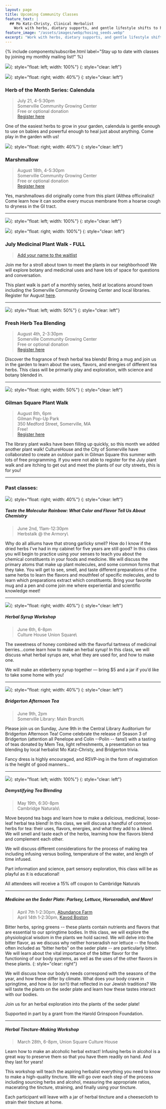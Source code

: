 ```yaml
---
layout: page
title: Upcoming Community Classes
feature_text: |
  ## Mo Katz-Christy, Clinical Herbalist
    Work with herbs, dietary supports, and gentle lifestyle shifts to help you meet your health goals.
feature_image: "/assets/images/webp/hosing_seeds.webp"
excerpt: "Work with herbs, dietary supports, and gentle lifestyle shifts to help you meet your health goals."
---
```


{% include components/subscribe.html label="Stay up to date with classes by joining my monthly mailing list!" %}

![](/assets/images/Herb_of_Month_1.png){: style="float: left; width: 100%"}
{: style="clear: left"}

![](/assets/images/1024px-Calendula-Feld_Heilpflanzengarten.jpg){: style="float: right; width: 40%"}
{: style="clear: left"}

### Herb of the Month Series: Calendula
> July 21, 4-5:30pm\
> Somerville Community Growing Center\
> Free or optional donation\
> [Register here](https://forms.gle/sfboAHGUWn6G6PhJ7)

One of the easiest herbs to grow in your garden, calendula is gentle enough to use on babies and powerful enough to heal just about anything. Come play in the garden with us!

![](/assets/images/marshmallow.jpg){: style="float: right; width: 40%"}
{: style="clear: left"}

### Marshmallow
> August 18th, 4-5:30pm\
> Somerville Community Growing Center\
> Free or optional donation\
> [Register here](https://forms.gle/QvCEu9Ucjcmnpw478)

Yes, marshmallows did originally come from this plant (Althea officinalis)! Come learn how it can soothe every mucus membrane from a hoarse cough to dryness in the GI tract.

---

![](/assets/images/Medicinal_Plant_Walks_2024.png){: style="float: left; width: 100%"}
{: style="clear: left"}

![](/assets/images/west.jpg){: style="float: right; width: 100%"}
{: style="clear: left"}

### July Medicinal Plant Walk - FULL
> [Add your name to the waitlist](https://somervillepubliclibrary.assabetinteractive.com/calendar/medicinal-plant-walk-at-west/)

Join me for a stroll about town to meet the plants in our neighborhood! We will explore botany and medicinal uses and have lots of space for questions and conversation.

This plant walk is part of a monthly series, held at locations around town including the Somerville Community Growing Center and local libraries. Register for August [here](https://somervillepubliclibrary.assabetinteractive.com/calendar/medicinal-plant-walk-at-the-central-library/).

---

![](/assets/images/lavender.jpeg){: style="float: left; width: 50%"}
{: style="clear: left"}

### Fresh Herb Tea Blending
> August 4th, 2-3:30pm\
> Somerville Community Growing Center\
> Free or optional donation\
> [Register here](https://forms.gle/s8SLc4GTf26bCqsD6)

Discover the fragrance of fresh herbal tea blends! Bring a mug and join us in the garden to learn about the uses, flavors, and energies of different tea herbs. This class will be primarily play and exploration, with science and botany blended in.

---

![](/assets/images/IMG_2236.jpg){: style="float: right; width: 50%"}
{: style="clear: left"}

### Gilman Square Plant Walk
> August 8th, 6pm\
> Gilman Pop-Up Park\
> 350 Medford Street, Somerville, MA\
> Free!\
> [Register here](https://forms.gle/u6PYjM3BQaGjDAfy9)

The library plant walks have been filling up quickly, so this month we added another plant walk! CultureHouse and the City of Somerville have collaborated to create an outdoor park in Gilman Square this summer with lots of free programming. If you were not able to register for the July plant walk and are itching to get out and meet the plants of our city streets, this is for you!

---

### Past classes:

![](/assets/images/Herbstalk.jpg){: style="float: right; width: 40%"}
{: style="clear: left"}

##### Taste the Molecular Rainbow: What Color and Flavor Tell Us About Chemistry
> June 2nd, 11am-12:30pm\
> Herbstalk @ the Armory\

Why do all alliums have that strong garlicky smell? How do I know if the dried
herbs I've had in my cabinet for five years are still good? In this class you
will begin to practice using your senses to teach you about the chemical
constituents in your foods and medicine. We will discuss the primary atoms that
make up plant molecules, and some common forms that they take. You will get to
see, smell, and taste different preparations of the same herbs to learn the
flavors and mouthfeel of specific molecules, and to learn which preparations
extract which constituents. Bring your favorite mug and a pen and come join me
where experiential and scientific knowledge meet!

---

![](/assets/images/Syrup.jpeg){: style="float: right; width: 40%"}
{: style="clear: left"}

##### Herbal Syrup Workshop
> June 6th, 6-8pm\
> Culture House Union Square\

The sweetness of honey combined with the flavorful tartness of medicinal berries…come learn how to make an herbal syrup! In this class, we will discuss what herbal syrups are, what they are used for, and how to make one.

We will make an elderberry syrup together — bring $5 and a jar if you’d like to take some home with you!

---

![](/assets/images/Bridgerton.png){: style="float: right; width: 40%"}
{: style="clear: left"}

##### Bridgerton Afternoon Tea
> June 9th, 2pm\
> Somerville Library: Main Branch\

Please join us on Sunday, June 9th in the Central Library Auditorium for Bridgerton Afternoon Tea! Come celebrate the release of Season 3 of Bridgerton (attention all Penelope and Colin --Polin -- fans!) with a tasting of teas donated by Mem Tea, light refreshments, a presentation on tea blending by local herbalist Mo Katz-Christy, and Bridgerton trivia. 

Fancy dress is highly encouraged, and RSVP-ing in the form of registration is the height of good manners...

---

![](/assets/images/Tea_blending.PNG){: style="float: left; width: 100%"}
{: style="clear: left"}

##### Demystifying Tea Blending
> May 19th, 6:30-8pm\
> Cambridge Naturals\

Move beyond tea bags and learn how to make a delicious, medicinal, loose-leaf herbal tea blend! In this class, we will discuss a handful of common herbs for tea: their uses, flavors, energies, and what they add to a blend. We will smell and taste each of the herbs, learning how the flavors blend and complement each other.

We will discuss different considerations for the process of making tea including infusing versus boiling, temperature of the water, and length of time infused.

Part information and science, part sensory exploration, this class will be as playful as it is educational!

All attendees will receive a 15% off coupon to Cambridge Naturals

---

##### Medicine on the Seder Plate: Parlsey, Lettuce, Horseradish, and More!
> April 7th 1-2:30pm, [Abundance Farm](https://www.abundancefarm.org/)\
> April 14th 1-2:30pm, [Kavod Boston](https://www.kavodboston.org/)

Bitter herbs, spring greens -- these plants contain nutrients and flavors that are essential to our springtime bodies. In this class, we will explore the physiological wisdom in the plants we hold sacred. We will delve into the bitter flavor, as we discuss why neither horseradish nor lettuce -- the foods often included as “bitter herbs” on the seder plate -- are particularly bitter. We will learn about the vital importance of the bitter flavor for the functioning of our body systems, as well as the uses of the other flavors in these plants.
{: style="clear: right"}

We will discuss how our body’s needs correspond with the seasons of the year, and how these differ by climate. What does your body crave in springtime, and how is (or isn’t) that reflected in our Jewish traditions? We will taste the plants on the seder plate and learn how these tastes interact with our bodies.

Join us for an herbal exploration into the plants of the seder plate!

Supported in part by a grant from the Harold Grinspoon Foundation.

---

##### Herbal Tincture-Making Workshop

> March 28th, 6-8pm, Union Square Culture House

Learn how to make an alcoholic herbal extract! Infusing herbs in alcohol is a great way to preserve them so that you have them readily on hand. And they last for years!

This workshop will teach the aspiring herbalist everything you need to know to make a high-quality tincture. We will go over each step of the process including sourcing herbs and alcohol, measuring the appropriate ratios, macerating the tincture, straining, and finally using your tincture.

Each participant will leave with a jar of herbal tincture and a cheesecloth to strain their tincture at home.
